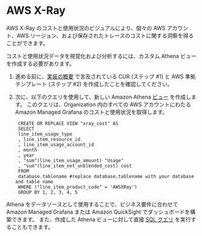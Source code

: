# AWS X-Ray

AWS X-Ray のコストと使用状況のビジュアルにより、個々の AWS アカウント、AWS リージョン、および保存されたトレースのコストに関する洞察を得ることができます。

コストと使用状況データを視覚化および分析するには、カスタム Athena ビューを作成する必要があります。

1. 進める前に、[実装の概要][cid-implement] で言及されている CUR (ステップ #1) と AWS 準拠テンプレート (ステップ #2) を作成したことを確認してください。

2. 次に、以下のクエリを使用して、新しい Amazon Athena [ビュー][view] を作成します。 このクエリは、Organization 内のすべての AWS アカウントにわたる Amazon Managed Grafana のコストと使用状況を取得します。

        CREATE OR REPLACE VIEW "xray_cost" AS
        SELECT
        line_item_usage_type
        , line_item_resource_id
        , line_item_usage_account_id
        , month
        , year
        , "sum"(line_item_usage_amount) "Usage"
        , "sum"(line_item_net_unblended_cost) cost
        FROM
        database.tablename #replace database.tablename with your database and table name
        WHERE ("line_item_product_code" = 'AWSXRay')
        GROUP BY 1, 2, 3, 4, 5

Athena をデータソースとして使用することで、ビジネス要件に合わせて Amazon Managed Grafana または Amazon QuickSight でダッシュボードを構築できます。 また、作成した Athena ビューに対して直接 [SQL クエリ][sql-query] を実行することもできます。

[view]: https://athena-in-action.workshop.aws/30-basics/303-create-view.html
[sql-query]: https://docs.aws.amazon.com/athena/latest/ug/querying-athena-tables.html
[cid-implement]: ../../../guides/cost/cost-visualization/cost.md#implementation
